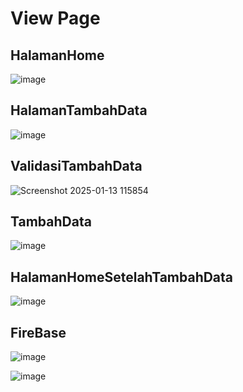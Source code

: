 <h1>View Page</h1>
<h2>HalamanHome</h2>

![image](https://github.com/user-attachments/assets/70ac76e2-5b74-4aab-b1a8-17e887e5520c)
<h2>HalamanTambahData</h2>

![image](https://github.com/user-attachments/assets/ee034699-2bef-42bc-9d38-15d504be070e)
<h2>ValidasiTambahData</h2>

![Screenshot 2025-01-13 115854](https://github.com/user-attachments/assets/e3c66dcc-b5b2-4ef0-9269-f1b10f195db9)
<h2>TambahData</h2>

![image](https://github.com/user-attachments/assets/745fc95d-d4ea-43ab-bf2b-d8e592f85f6e)
<h2>HalamanHomeSetelahTambahData</h2>

![image](https://github.com/user-attachments/assets/411518b5-4688-4bec-afb6-f011b93361d7)
<h2>FireBase</h2>

![image](https://github.com/user-attachments/assets/4d12280d-200f-40e1-b4d3-f0929700e710)

![image](https://github.com/user-attachments/assets/c697f275-cc61-4897-9be5-b7b4cc48e687)





